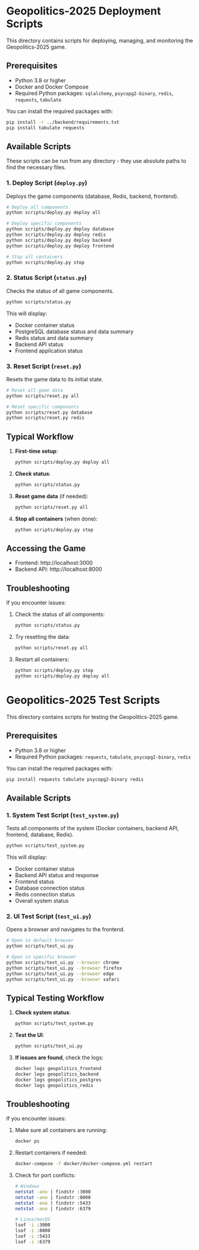# Geopolitics-2025 Deployment Scripts

This directory contains scripts for deploying, managing, and monitoring the Geopolitics-2025 game.

## Prerequisites

- Python 3.8 or higher
- Docker and Docker Compose
- Required Python packages: `sqlalchemy`, `psycopg2-binary`, `redis`, `requests`, `tabulate`

You can install the required packages with:

```bash
pip install -r ../backend/requirements.txt
pip install tabulate requests
```

## Available Scripts

These scripts can be run from any directory - they use absolute paths to find the necessary files.

### 1. Deploy Script (`deploy.py`)

Deploys the game components (database, Redis, backend, frontend).

```bash
# Deploy all components
python scripts/deploy.py deploy all

# Deploy specific components
python scripts/deploy.py deploy database
python scripts/deploy.py deploy redis
python scripts/deploy.py deploy backend
python scripts/deploy.py deploy frontend

# Stop all containers
python scripts/deploy.py stop
```

### 2. Status Script (`status.py`)

Checks the status of all game components.

```bash
python scripts/status.py
```

This will display:

- Docker container status
- PostgreSQL database status and data summary
- Redis status and data summary
- Backend API status
- Frontend application status

### 3. Reset Script (`reset.py`)

Resets the game data to its initial state.

```bash
# Reset all game data
python scripts/reset.py all

# Reset specific components
python scripts/reset.py database
python scripts/reset.py redis
```

## Typical Workflow

1. **First-time setup**:

   ```bash
   python scripts/deploy.py deploy all
   ```

2. **Check status**:

   ```bash
   python scripts/status.py
   ```

3. **Reset game data** (if needed):

   ```bash
   python scripts/reset.py all
   ```

4. **Stop all containers** (when done):
   ```bash
   python scripts/deploy.py stop
   ```

## Accessing the Game

- Frontend: http://localhost:3000
- Backend API: http://localhost:8000

## Troubleshooting

If you encounter issues:

1. Check the status of all components:

   ```bash
   python scripts/status.py
   ```

2. Try resetting the data:

   ```bash
   python scripts/reset.py all
   ```

3. Restart all containers:
   ```bash
   python scripts/deploy.py stop
   python scripts/deploy.py deploy all
   ```

# Geopolitics-2025 Test Scripts

This directory contains scripts for testing the Geopolitics-2025 game.

## Prerequisites

- Python 3.8 or higher
- Required Python packages: `requests`, `tabulate`, `psycopg2-binary`, `redis`

You can install the required packages with:

```bash
pip install requests tabulate psycopg2-binary redis
```

## Available Scripts

### 1. System Test Script (`test_system.py`)

Tests all components of the system (Docker containers, backend API, frontend, database, Redis).

```bash
python scripts/test_system.py
```

This will display:

- Docker container status
- Backend API status and response
- Frontend status
- Database connection status
- Redis connection status
- Overall system status

### 2. UI Test Script (`test_ui.py`)

Opens a browser and navigates to the frontend.

```bash
# Open in default browser
python scripts/test_ui.py

# Open in specific browser
python scripts/test_ui.py --browser chrome
python scripts/test_ui.py --browser firefox
python scripts/test_ui.py --browser edge
python scripts/test_ui.py --browser safari
```

## Typical Testing Workflow

1. **Check system status**:

   ```bash
   python scripts/test_system.py
   ```

2. **Test the UI**:

   ```bash
   python scripts/test_ui.py
   ```

3. **If issues are found**, check the logs:

   ```bash
   docker logs geopolitics_frontend
   docker logs geopolitics_backend
   docker logs geopolitics_postgres
   docker logs geopolitics_redis
   ```

## Troubleshooting

If you encounter issues:

1. Make sure all containers are running:

   ```bash
   docker ps
   ```

2. Restart containers if needed:

   ```bash
   docker-compose -f docker/docker-compose.yml restart
   ```

3. Check for port conflicts:

   ```bash
   # Windows
   netstat -ano | findstr :3000
   netstat -ano | findstr :8000
   netstat -ano | findstr :5433
   netstat -ano | findstr :6379

   # Linux/macOS
   lsof -i :3000
   lsof -i :8000
   lsof -i :5433
   lsof -i :6379
   ```
